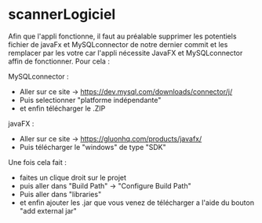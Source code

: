 # scannerLogiciel
 Afin que l'appli fonctionne, il faut au préalable supprimer les potentiels fichier de javaFx et MySQLconnector de notre dernier commit et les remplacer par les votre car l'appli nécessite  JavaFX et MySQLconnector affin de fonctionner. Pour cela :
 
 MySQLconnector :
 - Aller sur ce site -> https://dev.mysql.com/downloads/connector/j/
 - Puis selectionner "platforme indépendante"
 - et enfin télécharger le .ZIP

javaFX : 
- Aller sur ce site -> https://gluonhq.com/products/javafx/
- Puis télécharger le "windows" de type "SDK"


Une fois cela fait :
- faites un clique droit sur le projet
- puis aller dans "Build Path" -> "Configure Build Path"
- Puis aller dans "libraries"
- et enfin ajouter les .jar que vous venez de télécharger a l'aide du bouton "add external jar"
